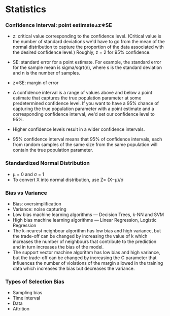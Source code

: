 # Statistics

### Confidence Interval: point estimate±z∗SE
* z: critical value corresponding to the confidence level. (Critical value is the number of standard deviations we'd have to go from the mean of the normal distribution to capture the proportion of the data associated with the desired confidence level.) Roughly, z = 2 for 95% confidence.
* SE: standard error for a point estimate. For example, the standard error for the sample mean is sigma/sqrt(n), where s is the standard deviation and n is the number of samples.
* z∗SE: margin of error

* A confidence interval is a range of values above and below a point estimate that captures the true population parameter at some predetermined confidence level. 
If you want to have a 95% chance of capturing the true population parameter with a point estimate and a corresponding confidence interval, we'd set our confidence level to 95%.
* Higher confidence levels result in a wider confidence intervals.
* 95% confidence interval means that 95% of confidence intervals, each from random samples of the same size from the same population will contain the true population parameter.

### Standardized Normal Distribution
*  μ = 0 and σ = 1
*  To convert X into normal distribution, use Z= (X−μ)/σ

### Bias vs Variance
  * Bias: oversimplification
  * Variance: noise capturing
  * Low bias machine learning algorithms — Decision Trees, k-NN and SVM 
  * High bias machine learning algorithms — Linear Regression, Logistic Regression  
  * The k-nearest neighbour algorithm has low bias and high variance, but the trade-off can be changed by increasing the value of k which increases the number of neighbours that contribute to the prediction and in turn increases the bias of the model.
  * The support vector machine algorithm has low bias and high variance, but the trade-off can be changed by increasing the C parameter that influences the number of violations of the margin allowed in the training data which increases the bias but decreases the variance.

### Types of Selection Bias
  * Sampling bias
  * Time interval
  * Data
  * Attrition

